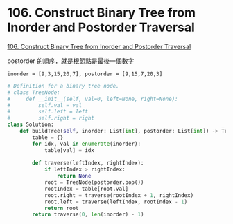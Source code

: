 # 106. Construct Binary Tree from Inorder and Postorder Traversal

[106. Construct Binary Tree from Inorder and Postorder Traversal](https://leetcode.com/problems/construct-binary-tree-from-inorder-and-postorder-traversal/)

postorder 的順序，就是根節點是最後一個數字

```text
inorder = [9,3,15,20,7], postorder = [9,15,7,20,3]
```

```python
# Definition for a binary tree node.
# class TreeNode:
#     def __init__(self, val=0, left=None, right=None):
#         self.val = val
#         self.left = left
#         self.right = right
class Solution:
    def buildTree(self, inorder: List[int], postorder: List[int]) -> TreeNode:
        table = {}
        for idx, val in enumerate(inorder):
            table[val] = idx
        
        def traverse(leftIndex, rightIndex):
            if leftIndex > rightIndex:
                return None
            root = TreeNode(postorder.pop())
            rootIndex = table[root.val]
            root.right = traverse(rootIndex + 1, rightIndex)
            root.left = traverse(leftIndex, rootIndex - 1)
            return root
        return traverse(0, len(inorder) - 1)
```

